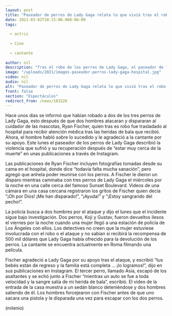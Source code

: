 ```yaml
---
layout: post
title: "Paseador de perros de Lady Gaga relata lo que vivió tras el robo de las mascotas"
date: 2021-03-02T18:15:00.000-06:00
tags:
  
  - actriz
  
  - Cine
  
  - cantante
  
author: nil
description: "Tras el robo de los perros de Lady Gaga, el paseador de las mascotas fue baleado y ahora habló sobre lo sucedido y su recuperación. "
image: "/uploads/2021/images-paseador-perros-lady-gaga-hospital.jpg"
video: nil
audio: nil
alt: "Paseador de perros de Lady Gaga relata lo que vivió tras el robo de las mascotas"
front: false
section: "Espectáculos"
redirect_from: /news/183226
---
```


Hace unos días se informó que habían robado a dos de los tres perros de Lady Gaga, esto después de que dos hombres atacaran y dispararan al cuidador de las mascotas, Ryan Fischer, quien tras es robo fue trasladado al hospital para recibir atención médica tras las heridas de bala que recibió. Ahora, el hombre habló sobre lo sucedido y le agradeció a la cantante por su apoyo. Este lunes el paseador de los perros de Lady Gaga describió la violencia que sufrió y su recuperación después de “estar muy cerca de la muerte” en unas publicaciones a través de Instagram. 

Las publicaciones de Ryan Fischer incluyen fotografías tomadas desde su cama en el hospital, donde dice “todavía falta mucha sanación”, pero agregó que anhela poder reunirse con los perros. A Fischer le dieron un disparo mientras caminaba con tres perros de Lady Gaga el miércoles por la noche en una calle cerca del famoso Sunset Boulevard. Videos de una cámara en una casa cercana registraron los gritos de Fischer quien decía “¡Oh por Dios! ¡Me han disparado!”, “¡Ayuda!” y “¡Estoy sangrando del pecho!”. 

La policía busca a dos hombres por el ataque y dijo el lunes que el incidente sigue bajo investigación. Dos perros, Koji y Gustav, fueron devueltos ilesos el viernes por la noche cuando una mujer llegó a una estación de policía de Los Ángeles con ellos. Los detectives no creen que la mujer estuviese involucrada con el robo o el ataque y no sabían si recibirá la recompensa de 500 mil dólares que Lady Gaga había ofrecido para la devolución de los perros. La cantante se encuentra actualmente en Roma filmando una película. 

Fischer agradeció a Lady Gaga por su apoyo tras el ataque, y escribió “tus bebés están de regreso y la familia está completa ... ¡lo logramos!”, dijo en sus publicaciones en Instagram. El tercer perro, llamado Asia, escapó de los asaltantes y se echó junto a Fischer “mientras un auto se fue a toda velocidad y la sangre salía de mi herida de bala”, escribió. El video de la entrada de la casa muestra a un sedán blanco deteniéndose y dos hombres saliendo de él. Los hombres forcejearon con Fischer antes de que uno sacara una pistola y le disparada una vez para escapar con los dos perros. 

(milenio)
